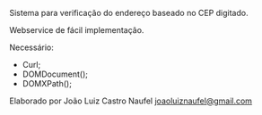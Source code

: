 Sistema para verificação do endereço baseado no CEP digitado.

Webservice de fácil implementação.

Necessário:

 - Curl;
 - DOMDocument();
 - DOMXPath();

Elaborado por João Luiz Castro Naufel <joaoluiznaufel@gmail.com>

